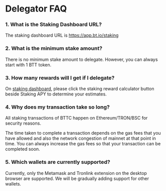 # Delegator FAQ

### 1. What is the Staking Dashboard URL?

The staking dashboard URL is https://app.bt.io/staking

### 2. What is the minimum stake amount?

There is no minimum stake amount to delegate. However, you can always start with 1 BTT token.

### 3. How many rewards will I get if I delegate?

On [staking dashboard](https://app.bt.io/staking), please click the staking reward calculator button beside Staking APY to determine your estimates.

### 4. Why does my transaction take so long?

All staking transactions of BTTC happen on Ethereum/TRON/BSC for security reasons.

The time taken to complete a transaction depends on the gas fees that you have allowed and also the network congestion of  mainnet at that point in time. You can always increase the gas fees so that your transaction can be completed soon.

### 5. Which wallets are currently supported?

Currently, only the Metamask and Tronlink extension on the desktop browser are supported. We will be gradually adding support for other wallets.


